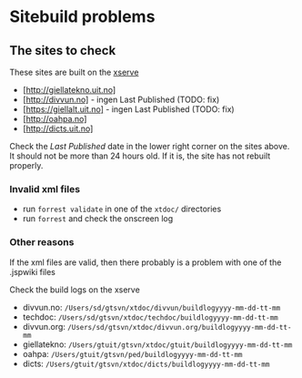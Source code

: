 # Sitebuild problems

## The sites to check

These sites are built on the [xserve](xserve.html)

- [http://giellatekno.uit.no]
- [http://divvun.no] - ingen Last Published (TODO: fix)
- [https://giellalt.uit.no] - ingen Last Published (TODO: fix)
- [http://oahpa.no]
- [http://dicts.uit.no]

Check the _Last Published_ date in the lower right corner on the sites above. It should not be more than
24 hours old. If it is, the site has not rebuilt properly.

### Invalid xml files

- run `forrest validate` in one of the `xtdoc/` directories
- run `forrest` and check the onscreen log

### Other reasons

If the xml files are valid, then there probably is a problem with one of the .jspwiki files

Check the build logs on the xserve

- divvun.no: `/Users/sd/gtsvn/xtdoc/divvun/buildlogyyyy-mm-dd-tt-mm`
- techdoc: `/Users/sd/gtsvn/xtdoc/techdoc/buildlogyyyy-mm-dd-tt-mm`
- divvun.org: `/Users/sd/gtsvn/xtdoc/divvun.org/buildlogyyyy-mm-dd-tt-mm`
- giellatekno: `/Users/gtuit/gtsvn/xtdoc/gtuit/buildlogyyyy-mm-dd-tt-mm`
- oahpa: `/Users/gtuit/gtsvn/ped/buildlogyyyy-mm-dd-tt-mm`
- dicts: `/Users/gtuit/gtsvn/xtdoc/dicts/buildlogyyyy-mm-dd-tt-mm`
